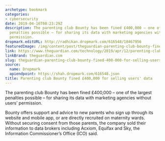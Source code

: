 ```yaml
---
archetype: bookmark
categories:
- cybersecurity
date: 2019-04-16T08:23:29Z
description: The parenting club Bounty has been fined £400,000 – one of the largest
  penalties possible – for sharing its data with marketing agencies without users’
  permission.
dropmark.editURL: http://radhikan.dropmark.com/616548/18467956
featuredImage: /img/content/post/theguardian-parenting-club-bounty-fined-400-000-for-selling-users-data.jpg
link: https://www.theguardian.com/technology/2019/apr/12/parenting-club-bounty-fined-selling-users-data
linkBrand: theguardian.com
slug: theguardian-parenting-club-bounty-fined-400-000-for-selling-users-data
source:
  name: Dropmark
  apiendpoint: https://shah.dropmark.com/616548.json
title: Parenting club Bounty fined £400,000 for selling users' data
---
```

The parenting club Bounty has been fined £400,000 – one of the largest penalties possible – for sharing its data with marketing agencies without users’ permission.

Bounty offers support and advice to new parents who sign up through its website and mobile app, or are directly recruited on maternity wards. Without securing consent from those parents, the company sold their information to data brokers including Acxiom, Equifax and Sky, the Information Commissioner’s Office (ICO) said.

